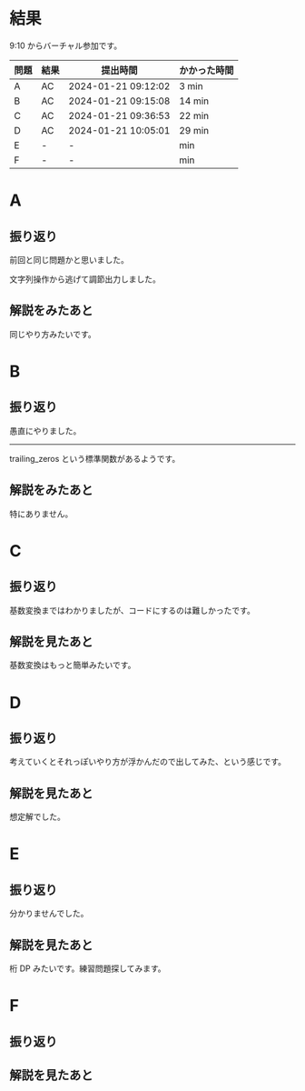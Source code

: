 # 結果

9:10 からバーチャル参加です。

| 問題 | 結果 | 提出時間            | かかった時間 |
|------|------|---------------------|--------------|
| A    | AC   | 2024-01-21 09:12:02	| 3 min        |
| B    | AC   | 2024-01-21 09:15:08	| 14 min       |
| C    | AC   | 2024-01-21 09:36:53	| 22 min       |
| D    | AC   | 2024-01-21 10:05:01	| 29 min       |
| E    | -    | -                   |     min      |
| F    | -    | -                   |     min      |

# A

## 振り返り

前回と同じ問題かと思いました。

文字列操作から逃げて調節出力しました。

## 解説をみたあと

同じやり方みたいです。

# B

## 振り返り

愚直にやりました。

---

trailing_zeros という標準関数があるようです。

## 解説をみたあと

特にありません。

# C

## 振り返り

基数変換まではわかりましたが、コードにするのは難しかったです。

## 解説を見たあと

基数変換はもっと簡単みたいです。

# D

## 振り返り

考えていくとそれっぽいやり方が浮かんだので出してみた、という感じです。

## 解説を見たあと

想定解でした。

# E

## 振り返り

分かりませんでした。

## 解説を見たあと

桁 DP みたいです。練習問題探してみます。

# F

## 振り返り

## 解説を見たあと
